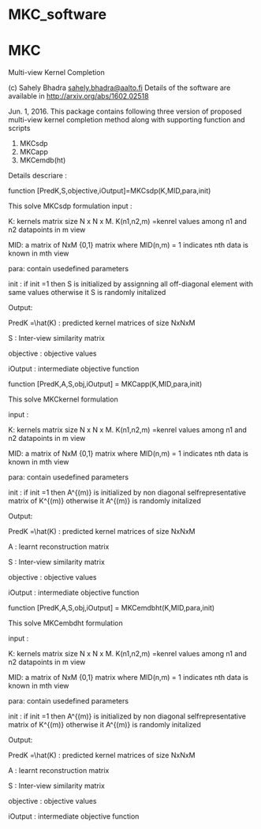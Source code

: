 # MKC_software
# MKC
Multi-view Kernel Completion

(c) Sahely Bhadra
sahely.bhadra@aalto.fi
Details of the software are available in http://arxiv.org/abs/1602.02518

Jun. 1, 2016.
This package contains  following three version of proposed multi-view kernel completion method along with supporting function and scripts

1. MKCsdp
2. MKCapp
3. MKCemdb(ht)


Details descriare :




function [PredK,S,objective,iOutput]=MKCsdp(K,MID,para,init)

This solve MKCsdp formulation 
input :

K: kernels matrix size N x N x M. K(n1,n2,m) =kenrel values among n1 and n2 datapoints in m view

MID: a matrix of NxM {0,1} matrix where MID(n,m) = 1 indicates nth data is known in mth view

para: contain usedefined parameters 

init : if init =1 then S is initialized by assignning all off-diagonal element with same values
       otherwise it S is randomly initalized  

Output:

PredK =\hat(K) : predicted kernel matrices of size NxNxM

S : Inter-view similarity matrix

objective : objective values

iOutput : intermediate objective function 

function [PredK,A,S,obj,iOutput] = MKCapp(K,MID,para,init)

This solve MKCkernel formulation 

input :

K: kernels matrix size N x N x M. K(n1,n2,m) =kenrel values among n1 and n2 datapoints in m view

MID: a matrix of NxM {0,1} matrix where MID(n,m) = 1 indicates nth data is known in mth view

para: contain usedefined parameters

init : if init =1 then A^{(m)} is initialized by non diagonal selfrepresentative matrix of K^{(m)}
       otherwise it A^{(m)} is randomly initalized  

Output:

PredK =\hat(K) : predicted kernel matrices of size NxNxM

A : learnt reconstruction matrix

S : Inter-view similarity matrix

objective : objective values

iOutput : intermediate objective function 

function [PredK,A,S,obj,iOutput] = MKCemdbht(K,MID,para,init)

This solve MKCembdht formulation 
 
input :

K: kernels matrix size N x N x M. K(n1,n2,m) =kenrel values among n1 and n2 datapoints in m view

MID: a matrix of NxM {0,1} matrix where MID(n,m) = 1 indicates nth data is known in mth view

para: contain usedefined parameters 

init : if init =1 then A^{(m)} is initialized by non diagonal selfrepresentative matrix of K^{(m)}
       otherwise it A^{(m)} is randomly initalized  

Output:

PredK =\hat(K) : predicted kernel matrices of size NxNxM

A : learnt reconstruction matrix

S : Inter-view similarity matrix

objective : objective values

iOutput : intermediate objective function 

